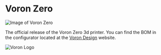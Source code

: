 # Voron Zero


![Image of Voron Zero](http://vorondesign.com/images/voron0_bg.jpg)

The official release of the Voron Zero 3d printer.  You can find the BOM in the configurator located at the [Voron Design]( http://vorondesign.com/voron0) website.

![Voron Logo](http://vorondesign.com/images/voron_design_logo.png)
